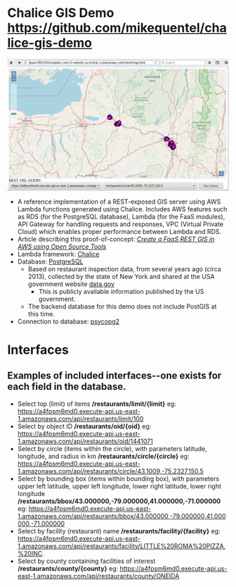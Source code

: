 # Chalice GIS Demo https://github.com/mikequentel/chalice-gis-demo

![chalice-gis-demo client](doc/img/chalice-gis-demo_2018-03-06.png)

* A reference implementation of a REST-exposed GIS server using AWS Lambda functions generated using Chalice. Includes AWS features such as RDS (for the PostgreSQL database), Lambda (for the FaaS modules), API Gateway for handling requests and responses, VPC (Virtual Private Cloud) which enables proper performance between Lambda and RDS.
* Article describing this proof-of-concept: *[Create a FaaS REST GIS in AWS using Open Source Tools](https://www.linkedin.com/pulse/create-faas-rest-gis-aws-using-open-source-tools-mike-quentel)*
* Lambda framework: [Chalice](https://github.com/aws/chalice)
* Database: [PostgreSQL](https://www.postgresql.org)
  * Based on restaurant inspection data, from several years ago (circa 2013), collected by the state of New York and shared at the USA government website [data.gov](https://www.data.gov)
    * This is publicly available information published by the US government.
  * The backend database for this demo does not include PostGIS at this time.
* Connection to database: [psycopg2](http://initd.org/psycopg)


# Interfaces
## Examples of included interfaces--one exists for each field in the database.
* Select top (limit) of items **/restaurants/limit/{limit}** eg: https://a4fpsm6md0.execute-api.us-east-1.amazonaws.com/api/restaurants/limit/100
* Select by object ID **/restaurants/oid/{oid}** eg: https://a4fpsm6md0.execute-api.us-east-1.amazonaws.com/api/restaurants/oid/1441071
* Select by circle (items within the circle), with parameters latitude, longitude, and radius in km **/restaurants/circle/{circle}** eg: https://a4fpsm6md0.execute-api.us-east-1.amazonaws.com/api/restaurants/circle/43.1009,-75.2327,150.5
* Select by bounding box (items within bounding box), with parameters upper left latitude, upper left longitude, lower right latitude, lower right longitude **/restaurants/bbox/43.000000,-79.000000,41.000000,-71.000000** eg: https://a4fpsm6md0.execute-api.us-east-1.amazonaws.com/api/restaurants/bbox/43.000000,-79.000000,41.000000,-71.000000
* Select by facility (restaurant) name **/restaurants/facility/{facility}** eg: https://a4fpsm6md0.execute-api.us-east-1.amazonaws.com/api/restaurants/facility/LITTLE%20ROMA%20PIZZA,%20INC.
* Select by county containing facilities of interest **/restaurants/county/{county}** eg: https://a4fpsm6md0.execute-api.us-east-1.amazonaws.com/api/restaurants/county/ONEIDA
